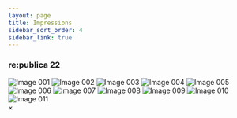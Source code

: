 ```yaml
---
layout: page
title: Impressions
sidebar_sort_order: 4
sidebar_link: true
---
```


### re:publica 22

<div class="image-container">
  <img src="impressions/republica/001.jpg" alt="Image 001" class="responsive-image" onclick="openModal(this.src)">
  <!-- Add all images up to 011 -->
  <img src="impressions/republica/002.jpg" alt="Image 002" class="responsive-image" onclick="openModal(this.src)">
  <img src="impressions/republica/003.jpg" alt="Image 003" class="responsive-image" onclick="openModal(this.src)">
  <img src="impressions/republica/004.jpg" alt="Image 004" class="responsive-image" onclick="openModal(this.src)">
  <img src="impressions/republica/005.jpg" alt="Image 005" class="responsive-image" onclick="openModal(this.src)">
  <img src="impressions/republica/006.jpg" alt="Image 006" class="responsive-image" onclick="openModal(this.src)">
  <img src="impressions/republica/007.jpg" alt="Image 007" class="responsive-image" onclick="openModal(this.src)">
  <img src="impressions/republica/008.jpg" alt="Image 008" class="responsive-image" onclick="openModal(this.src)">
  <img src="impressions/republica/009.jpg" alt="Image 009" class="responsive-image" onclick="openModal(this.src)">
  <img src="impressions/republica/010.jpg" alt="Image 010" class="responsive-image" onclick="openModal(this.src)">
  <img src="impressions/republica/011.jpg" alt="Image 011" class="responsive-image" onclick="openModal(this.src)">
</div>
<div id="myModal" class="modal" onclick="closeModal()">
    <span class="close" onclick="closeModal()">&times;</span>
    <img class="modal-content" id="img01" onclick="event.stopPropagation()"> <!-- Prevent closing when clicking on the image -->
</div>
<script>
function openModal(src) {
    document.getElementById("myModal").style.display = "block";
    document.getElementById("img01").src = src;
}
function closeModal() {
    document.getElementById("myModal").style.display = "none";
}
// Close modal when clicking anywhere on the background
window.onclick = function(event) {
    var modal = document.getElementById("myModal");
    if (event.target == modal) {
        closeModal();
    }
}
</script>

